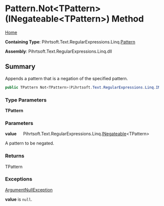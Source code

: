 # Pattern\.Not\<TPattern>\(INegateable\<TPattern>\) Method

[Home](../../../../../../README.md)

**Containing Type**: Pihrtsoft\.Text\.RegularExpressions\.Linq\.[Pattern](../README.md)

**Assembly**: Pihrtsoft\.Text\.RegularExpressions\.Linq\.dll

## Summary

Appends a pattern that is a negation of the specified pattern\.

```csharp
public TPattern Not<TPattern>(Pihrtsoft.Text.RegularExpressions.Linq.INegateable<TPattern> value) where TPattern : Pihrtsoft.Text.RegularExpressions.Linq.Pattern
```

### Type Parameters

**TPattern**

### Parameters

**value** &emsp; Pihrtsoft\.Text\.RegularExpressions\.Linq\.[INegateable](../../INegateable-1/README.md)\<TPattern>

A pattern to be negated\.

### Returns

TPattern

### Exceptions

[ArgumentNullException](https://docs.microsoft.com/en-us/dotnet/api/system.argumentnullexception)

**value** is `null`\.

